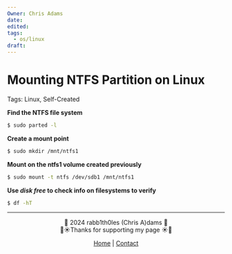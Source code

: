 ```yaml
---
Owner: Chris Adams
date: 
edited: 
tags:
  - os/linux
draft:
---
```


# Mounting NTFS Partition on Linux

Tags: Linux, Self-Created

**Find the NTFS file system**

```bash
$ sudo parted -l
```

**Create a mount point**

```bash
$ sudo mkdir /mnt/ntfs1
```

**Mount on the ntfs1 volume created previously**

```bash
$ sudo mount -t ntfs /dev/sdb1 /mnt/ntfs1
```

**Use *disk free* to check info on filesystems to verify**

```bash
$ df -hT
```

---
<div style="text-align: center;">
	<div class="gradient-text">👾 2024 rabb1th0les (Chris A)dams 👾</div> 
	🌴☀Thanks for supporting my page ☀🌴
	<nav>
		<ul style="list-style: none; padding: 0;">
			<div style="text-align: center;">
				<li><a href="index.html">Home</a> | <a href="Contact.html">Contact</a></li>
			</div>
		</ul>
	</nav>	
</div>